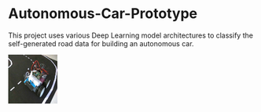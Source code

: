 # Autonomous-Car-Prototype

This project uses various Deep Learning model architectures to classify the self-generated road data for building an autonomous car.

<img src="https://github.com/First-Of-His-Name/Autonomous-Car-Prototype/blob/master/Car_image.jpg" width="100" height="100"/>
